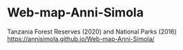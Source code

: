 # Web-map-Anni-Simola
Tanzania Forest Reserves (2020) and National Parks (2016)
https://annisimola.github.io/Web-map-Anni-Simola/
